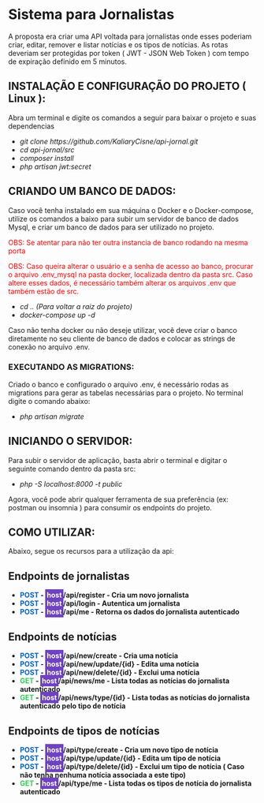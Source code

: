 # Sistema para Jornalistas

A proposta era criar uma API voltada para jornalistas onde esses poderiam criar,
editar, remover e listar notícias e os tipos de notícias. As rotas deveriam ser protegidas por token
( JWT - JSON Web Token ) com tempo de expiração definido em 5 minutos.


## INSTALAÇÃO E CONFIGURAÇÃO DO PROJETO ( Linux ):

Abra um terminal e digite os comandos a seguir para baixar o projeto e suas dependencias
<ul>
    <li><em> git clone https://github.com/KaliaryCisne/api-jornal.git</em></li>
    <li><em> cd api-jornal/src </em></li>
    <li><em> composer install </em></li>
    <li><em> php artisan jwt:secret </em></li>
</ul>

## CRIANDO UM BANCO DE DADOS:
Caso você tenha instalado em sua máquina o Docker e o Docker-compose, utilize os comandos a baixo
para subir um servidor de banco de dados Mysql, e criar um banco de dados para ser utilizado no projeto.

<p style="color: red">OBS: Se atentar para não ter outra instancia de banco rodando na mesma porta</p>
<p style="color: red">OBS: Caso queira alterar o usuário e a senha de acesso ao banco, procurar o arquivo .env_mysql na 
pasta docker, localizada dentro da pasta src. Caso altere esses dados, é necessário também alterar
os arquivos .env que também estão de src.</p>

<ul>
    <li><em> cd .. (Para voltar a raiz do projeto) </em></li>
    <li><em> docker-compose up -d </em></li>
</ul>

Caso não tenha docker ou não deseje utilizar, você deve criar o banco diretamente no seu cliente de banco de dados
e colocar as strings de conexão no arquivo .env.

### EXECUTANDO AS MIGRATIONS:

Criado o banco e configurado o arquivo .env, é necessário rodas as migrations para gerar as tabelas necessárias para o projeto. No terminal digite o comando abaixo:
<ul>
    <li><em> php artisan migrate </em></li>
</ul>


## INICIANDO O SERVIDOR:

Para subir o servidor de aplicação, basta abrir o terminal e digitar o seguinte comando dentro da pasta src:

<ul>
    <li><em> php -S localhost:8000 -t public </em></li>
</ul>

Agora, você pode abrir qualquer ferramenta de sua preferência (ex: postman ou insomnia ) para consumir os endpoints
do projeto.

## COMO UTILIZAR:

Abaixo, segue os recursos para a utilização da api:

<h2> Endpoints de jornalistas </h2>
<strong>
<ul>
    <li>
        <a style="color: #0062cc">POST</a> - 
        <a style="color: white; background-color: #6f42c1; padding: 3px">host</a>/api/register - Cria um novo jornalista
    </li>
    <li>
        <a style="color: #0062cc">POST</a> - 
        <a style="color: white; background-color: #6f42c1; padding: 3px">host</a>/api/login - Autentica um jornalista
    </li>
    <li>
        <a style="color: #0062cc">POST</a> - 
        <a style="color: white; background-color: #6f42c1; padding: 3px">host</a>/api/me - Retorna os dados do jornalista autenticado
    </li>

</ul>

<h2> Endpoints de notícias </h2>

<ul>
    <li>
        <a style="color: #0062cc">POST</a> - 
        <a style="color: white; background-color: #6f42c1; padding: 3px">host</a>/api/new/create - Cria uma notícia
    </li>
    <li>
        <a style="color: #0062cc">POST</a> - 
        <a style="color: white; background-color: #6f42c1; padding: 3px">host</a>/api/new/update/{id} - Edita uma notícia
    </li>
    <li>
        <a style="color: #0062cc">POST</a> - 
        <a style="color: white; background-color: #6f42c1; padding: 3px">host</a>/api/new/delete/{id} - Exclui uma notícia
    </li>
    <li> 
        <a style="color: #34ce57">GET</a> - 
        <a style="color: white; background-color: #6f42c1; padding: 3px">host</a>/api/news/me - Lista todas as notícias do jornalista autenticado
    </li>
    <li> 
        <a style="color: #34ce57">GET</a> - 
        <a style="color: white; background-color: #6f42c1; padding: 3px">host</a>/api/news/type/{id} - Lista todas as notícias do jornalista autenticado pelo tipo de notícia
    </li>
</ul>

<h2> Endpoints de tipos de notícias </h2>

<ul>
    <li>
        <a style="color: #0062cc">POST</a> - 
        <a style="color: white; background-color: #6f42c1; padding: 3px">host</a>/api/type/create - Cria um novo tipo de notícia
    </li>
    <li>
        <a style="color: #0062cc">POST</a> - 
        <a style="color: white; background-color: #6f42c1; padding: 3px">host</a>/api/type/update/{id} - Edita um tipo de notícia
    </li>
    <li>
        <a style="color: #0062cc">POST</a> - 
        <a style="color: white; background-color: #6f42c1; padding: 3px">host</a>/api/type/delete/{id} - Exclui um tipo de notícia ( Caso não tenha nenhuma notícia associada a este tipo)
    </li>
    <li> 
        <a style="color: #34ce57">GET</a> - 
        <a style="color: white; background-color: #6f42c1; padding: 3px">host</a>/api/type/me - Lista todas os tipos de notícia do jornalista autenticado
    </li>
</ul>
</strong>

